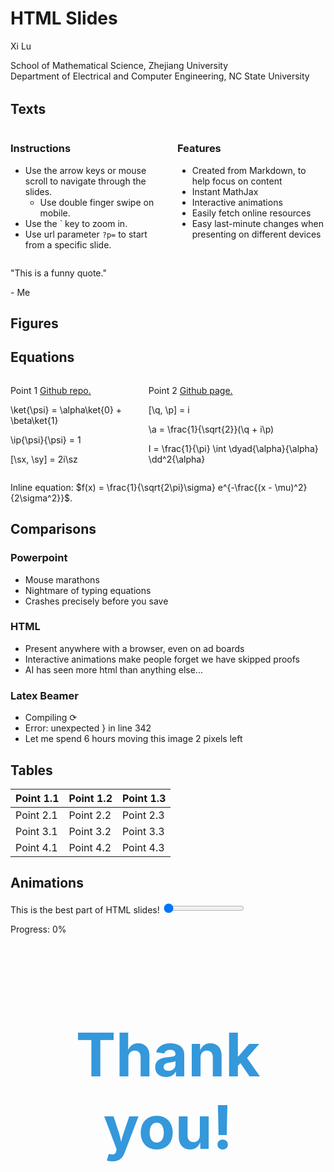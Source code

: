 # HTML Slides

<div>
  <p class="subtitle">
  Xi Lu
  </p>
  <p class="subsubtitle">
  School of Mathematical Science, Zhejiang University
  <br>
  Department of Electrical and Computer Engineering, NC State University
  </p>
</div>

<p id="current-date" style="font-size: 2rem;"></p>

<script>
    const dateElement = document.getElementById('current-date');
    if (dateElement) {
    const currentDate = new Date();
    const formattedDate = currentDate.toLocaleDateString('en-US', {
        year: 'numeric',
        month: 'long',
        day: 'numeric'
    });
    dateElement.textContent = `${formattedDate}`;
    }
</script>

## Texts

<div class="columns">
<div class="column">

### Instructions
- Use the arrow keys or mouse scroll to navigate through the slides.
  - Use double finger swipe on mobile.
- Use the ` key to zoom in.
- Use url parameter `?p=` to start from a specific slide.

</div>

<div class="column">

### Features
- Created from Markdown, to help focus on content
- Instant MathJax
- Interactive animations
- Easily fetch online resources
- Easy last-minute changes when presenting on different devices

</div>
</div>

<div class="quote-container">
<p class="quote-text">"This is a funny quote."</p>
<p class="quote-author">- Me</p>
</div>

## Figures

<div class="figure-row">
  <div class="figure" img="https://placehold.co/800x300/e0e0e0/666666/png?text=Figure+1" caption="Figure 1" ratio="0.45">
  </div>
</div>

<div class="figure-row">
  <div class="figure" img="https://placehold.co/380x240/e0e0e0/666666/png?text=Figure+2" caption="Figure 2" ratio="0.45">
  </div>
  <div class="figure" img="https://placehold.co/380x240/e0e0e0/666666/png?text=Figure+3" caption="Figure 3" ratio="0.45">
  </div>
</div>

## Equations

<div class="columns" data-weights="1fr 1.5fr">
<div class="column">

<p> Point 1 <a href="https://github.com/helloluxi/html-slides" class="footnote-cite">Github repo.</a> </p>

<p class="equation">
\ket{\psi} = \alpha\ket{0} + \beta\ket{1}
</p>
<p class="equation">
\ip{\psi}{\psi} = 1
</p>
<p class="equation">
[\sx, \sy] = 2i\sz
</p>

</div>

<div class="column">

<p> Point 2 <a href="https://helloluxi.github.io/html-slides" class="footnote-cite">Github page.</a> </p>

<p class="equation">
[\q, \p] = i
</p>
<p class="equation">
\a = \frac{1}{\sqrt{2}}(\q + i\p)
</p>
<p class="equation">
I = \frac{1}{\pi} \int \dyad{\alpha}{\alpha} \dd^2{\alpha}
</p>

</div>
</div>

Inline equation: $f(x) = \frac{1}{\sqrt{2\pi}\sigma} e^{-\frac{(x - \mu)^2}{2\sigma^2}}$.

## Comparisons

<div class="compare-table">
<div class="compare-item">

### Powerpoint
- Mouse marathons
- Nightmare of typing equations
- Crashes precisely before you save

</div>
<div class="compare-item highlight">

### HTML
- Present anywhere with a browser, even on ad boards
- Interactive animations make people forget we have skipped proofs
- AI has seen more html than anything else...

</div>
<div class="compare-item">

### Latex Beamer
- Compiling &#x27F3;
- Error: unexpected &#125; in line 342
- Let me spend 6 hours moving this image 2 pixels left

</div>
</div>

## Tables

<div class="slide-content">
  <table>
    <thead>
      <tr>
        <th>Point 1.1</th>
        <th>Point 1.2</th>
        <th>Point 1.3</th>
      </tr>
    </thead>
    <tbody>
      <tr>
        <td>Point 2.1</td>
        <td>Point 2.2</td>
        <td>Point 2.3</td>
      </tr>
      <tr>
        <td>Point 3.1</td>
        <td>Point 3.2</td>
        <td>Point 3.3</td>
      </tr>
      <tr>
        <td>Point 4.1</td>
        <td>Point 4.2</td>
        <td>Point 4.3</td>
      </tr>
    </tbody>
  </table>
</div>

## Animations

<div class="animation-container">
<div id="animated-ball" class="animated-element"></div>
</div>
<div class="slider-container">
<label for="animation-slider">This is the best part of HTML slides!</label>
<input type="range" id="animation-slider" class="slider" min="0" max="100" value="0" oninput="updateBallPosition(this.value)">
<p class="slider-value">Progress: <span id="slider-value">0</span>%</p>
</div>

<script>
  function updateBallPosition(value) {
    const ball = document.getElementById('animated-ball');
    const sliderValue = document.getElementById('slider-value');
    ball.style.left = `calc(${value}% - 25px)`;
    sliderValue.textContent = value;
  }
</script>

## 

<div class="figure-row">
  <h1 style="font-size: 6rem; color: #3498db; text-align: center;">Thank you!</h1>
</div>

<div class="figure-row" style="margin-top: 6rem;">
  <div class="figure" img="https://placehold.co/300x300/e0e0e0/666666/png?text=QR+Code+1" ratio="0.5" caption="QR Code 1">
  </div>
  <div class="figure" img="https://placehold.co/300x300/e0e0e0/666666/png?text=QR+Code+2" ratio="0.5" caption="QR Code 2">
  </div>
</div>
